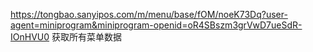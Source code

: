 <!--
 * @Author: sunj
 * @Date: 2021-10-25 15:18:36
 * @LastEditors: sunj
 * @LastEditTime: 2021-10-25 15:19:45
 * @FilePath: /dish_crawler/食通宝(tongbao)/README.md
-->


https://tongbao.sanyipos.com/m/menu/base/fOM/noeK73Dq?user-agent=miniprogram&miniprogram-openid=oR4SBszm3grVwD7ueSdR-IOnHVU0   获取所有菜单数据
